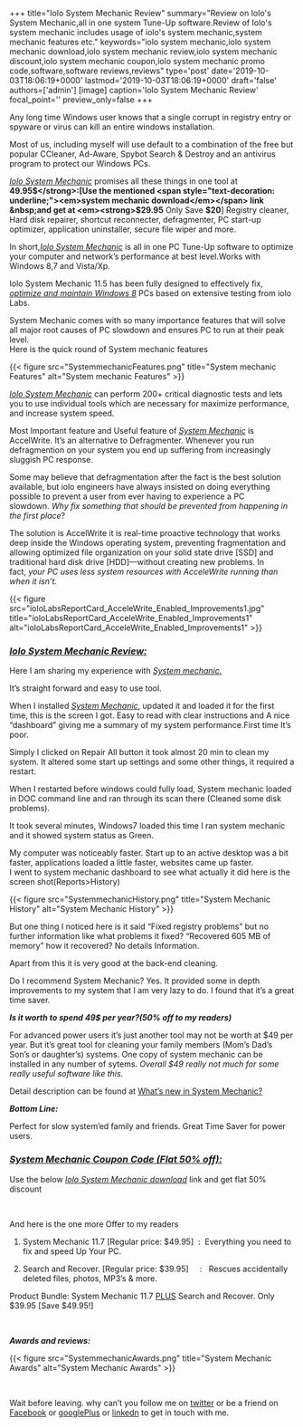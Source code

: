 +++
title="Iolo System Mechanic Review"
summary="Review on Iolo's System Mechanic,all in one system Tune-Up software.Review of Iolo's system mechanic includes usage of iolo's system mechanic,system mechanic features etc."
keywords="iolo system mechanic,iolo system mechanic download,iolo system mechanic review,iolo system mechanic discount,iolo system mechanic coupon,iolo system mechanic promo code,software,software reviews,reviews"
type='post'
date='2019-10-03T18:06:19+0000'
lastmod='2019-10-03T18:06:19+0000'
draft='false'
authors=['admin']
[image]
caption='Iolo System Mechanic Review'
focal_point=''
preview_only=false
+++








Any long time Windows user knows that a single corrupt in registry entry or spyware or virus can kill an entire windows installation.

Most of us, including myself will use default to a combination of the free but popular CCleaner, Ad-Aware, Spybot Search &amp; Destroy and an antivirus program to protect our Windows PCs.

<span style="text-decoration: underline;"><em><a href="http://www.iolo.com/" target="_blank" rel="nofollow">Iolo System Mechanic</a></em></span> promises all these things in one tool at <strong>49.95$</strong>:[Use the mentioned <span style="text-decoration: underline;"><em>system mechanic download</em></span> link &nbsp;and get at <em><strong>$29.95</strong></em> Only Save <strong>$20</strong>]&nbsp;Registry cleaner, Hard disk repairer, shortcut reconnecter, defragmenter, PC start-up optimizer, application uninstaller, secure file wiper and more.

In short,<span style="text-decoration: underline;"><em>Iolo System Mechanic</em></span> is all in one PC Tune-Up software to optimize your computer and network’s performance at best level.Works with Windows 8,7 and Vista/Xp.

Iolo System Mechanic 11.5 has been fully designed to effectively fix, <span style="text-decoration: underline;"><em>optimize and maintain Windows 8</em></span> PCs based on extensive testing from iolo Labs.

System Mechanic comes with so many importance features that will solve all major root causes of PC slowdown and ensures PC to run at their peak level.<br>
Here is the quick round of System mechanic features

{{< figure src="SystemmechanicFeatures.png" title="System mechanic Features" alt="System mechanic Features" >}}

<span style="text-decoration: underline;"><em>Iolo System Mechanic</em></span> can perform 200+ critical diagnostic tests and lets you to use individual tools which are necessary for maximize performance, and increase system speed.

Most Important feature and Useful feature of <span style="text-decoration: underline;"><em>System Mechanic</em></span> is AccelWrite. It’s an alternative to Defragmenter. Whenever you run defragmention on your system you end up suffering from increasingly sluggish PC response.

Some may believe that defragmentation after the fact is the best solution available, but iolo engineers have always insisted on doing everything possible to prevent a user from ever having to experience a PC slowdown.&nbsp;<i>Why fix something that should be prevented from happening in the first place</i>?

The solution is AccelWrite it&nbsp;is real-time proactive technology that works deep inside the Windows operating system, preventing fragmentation and allowing optimized file organization on your solid state drive [SSD] and traditional hard disk drive [HDD]—without creating new problems. In fact,&nbsp;<em>your PC uses less system resources with AcceleWrite running than when it isn’t.</em>

{{< figure src="ioloLabsReportCard_AcceleWrite_Enabled_Improvements1.jpg" title="ioloLabsReportCard_AcceleWrite_Enabled_Improvements1" alt="ioloLabsReportCard_AcceleWrite_Enabled_Improvements1" >}}

### <span style="text-decoration: underline;"><em>Iolo System Mechanic Review:</em></span>

Here I am sharing my experience with <span style="text-decoration: underline;"><em>System mechanic.</em></span>

It’s straight forward and easy to use tool.

When I installed <span style="text-decoration: underline;"><em>System Mechanic</em></span>, updated it and loaded it for the first time, this is the screen I got. Easy to read with clear instructions and A nice “dashboard” giving me a summary of my system performance.First time It’s poor.

Simply I clicked on Repair All button it took almost 20 min to clean my system. It altered some start up settings and some other things, it required a restart.

When I restarted before windows could fully load, System mechanic loaded in DOC command line and ran through its scan there (Cleaned some disk problems).

It took several minutes, Windows7 loaded this time I ran system mechanic and it showed system status as Green.

My computer was noticeably faster. Start up to an active desktop was a bit faster, applications loaded a little faster, websites came up faster.<br>
I went to system mechanic dashboard to see what actually it did here is the screen shot(Reports&gt;History)

{{< figure src="SystemmechanicHistory.png" title="System Mechanic History" alt="System Mechanic History" >}}

But one thing I noticed here is it said “Fixed registry problems” but no further information like what problems it fixed? “Recovered 605 MB of memory” how it recovered? No details Information.

Apart from this it is very good at the back-end cleaning.

Do I recommend System Mechanic? Yes. It provided some in depth improvements to my system that I am very lazy to do. I found that it’s a great time saver.

<strong><em>Is it worth to spend 49$ per year?(50% off to my readers)</em></strong>

For advanced power users it’s just another tool may not be worth at $49 per year. But it’s great tool for cleaning your family members (Mom’s Dad’s Son’s or daughter’s) systems. One copy of system mechanic can be installed in any number of sytems. <em>Overall $49 really not much for some really useful software like this.</em>

Detail description can be found at <a title="System Mechanic" href="http://www.iolo.com/resources/articles/whats-new-in-system-mechanic-11-5/" target="_blank" rel="nofollow">What’s new in System Mechanic?</a>

<em><strong>Bottom Line:</strong></em>

Perfect for slow system’ed family and friends. Great Time Saver for power users.

### <span style="text-decoration: underline;"><em>System Mechanic Coupon Code (Flat 50% off):</em></span>

Use the below <span style="text-decoration: underline;"><em>Iolo System Mechanic download</em></span>&nbsp;link and get flat 50% discount



&nbsp;

And here is the one more Offer to my readers

1. System Mechanic 11.7 [Regular price: $49.95] &nbsp;: &nbsp;Everything you need to fix and speed Up Your PC.

2. Search and Recover. [Regular price: $39.95] &nbsp; &nbsp; : &nbsp;&nbsp;Rescues accidentally deleted files, photos, MP3’s &amp; more.

Product Bundle: System Mechanic 11.7&nbsp;<span style="text-decoration: underline;">PLUS</span>&nbsp;Search and Recover. Only $39.95 [Save $49.95!]



&nbsp;

<em><strong>Awards and reviews:</strong></em>

{{< figure src="SystemmechanicAwards.png" title="System Mechanic Awards" alt="System Mechanic Awards" >}}

&nbsp;

Wait before leaving.
why can’t you follow me on <a href="https://twitter.com/arungudelli" target="_blank">twitter</a> or be a friend on <a href="https://www.facebook.com/gudelliArun" target="_blank">Facebook</a> or <a href="https://plus.google.com/+ArunkumarGudelli" target="_blank">googlePlus</a> or <a href="https://www.linkedin.com/in/arungudelli/" target="_blank">linkedn</a> to get in touch with me.









